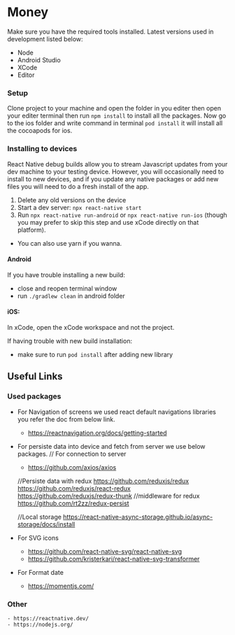 # Money

Make sure you have the required tools installed. Latest versions used in development listed below:
- Node
- Android Studio
- XCode
- Editor

### Setup
Clone project to your machine and open the folder in you editer then open your editer terminal then run `npm install` to install all the packages.
Now go to the ios folder and write command in terminal `pod install` it will install all the cocoapods for ios.

### Installing to devices
React Native debug builds allow you to stream Javascript updates from your dev machine to your testing device. However, you will occasionally need to install to new devices, and if you update any native packages or add new files you will need to do a fresh install of the app.

1. Delete any old versions on the device
2. Start a dev server: `npx react-native start`
3. Run `npx react-native run-android` or `npx react-native run-ios` (though you may prefer to skip this step and use xCode directly on that platform).
- You can also use yarn if you wanna.

#### Android
If you have trouble installing a new build: 
- close and reopen terminal window
- run `./gradlew clean` in android folder

#### iOS:
In xCode, open the xCode workspace and not the project.

If having trouble with new build installation:
- make sure to run `pod install` after adding new library

## Useful Links
### Used packages
- For Navigation of screens we used react default navigations libraries you refer the doc from below link.
    - https://reactnavigation.org/docs/getting-started
    
- For persiste data into device and fetch from server we use below packages.
    // For connection to server
    - https://github.com/axios/axios
    
    //Persiste data with redux
    https://github.com/reduxjs/redux
    https://github.com/reduxjs/react-redux
    https://github.com/reduxjs/redux-thunk //middleware for redux
    https://github.com/rt2zz/redux-persist
    
    //Local storage
    https://react-native-async-storage.github.io/async-storage/docs/install
    
- For SVG icons
    - https://github.com/react-native-svg/react-native-svg
    - https://github.com/kristerkari/react-native-svg-transformer
    
- For Format date
    - https://momentjs.com/
    
### Other
    - https://reactnative.dev/
    - https://nodejs.org/
    
    
